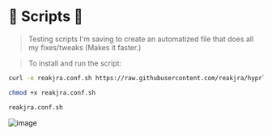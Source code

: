 # 🌸 Scripts 🌸

> Testing scripts I'm saving to create an automatized file that does all my fixes/tweaks (Makes it faster.)


> To install and run the script:
```sh
curl -o reakjra.conf.sh https://raw.githubusercontent.com/reakjra/hyprland-personal-config/main/scripts/reakjra.conf.sh

chmod +x reakjra.conf.sh

reakjra.conf.sh
```

![image](https://github.com/user-attachments/assets/ea7049bd-32c0-480e-b58a-361d7a1aaecc)
